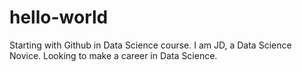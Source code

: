 # hello-world
Starting with Github in Data Science course.
I am JD, a Data Science Novice. Looking to make a career in Data Science.
